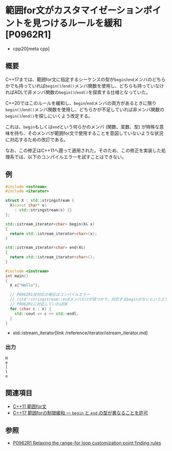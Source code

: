 # 範囲for文がカスタマイゼーションポイントを見つけるルールを緩和 [P0962R1]
* cpp20[meta cpp]

## 概要
C++17までは、範囲for文に指定するシーケンスの型が`begin`/`end`メンバのどちらかでも持っていれば`begin()`/`end()`メンバ関数を使用し、どちらも持っていなければADLで非メンバ関数の`begin()`/`end()`を探索する仕様となっていた。

C++20ではこのルールを緩和し、`begin`/`end`メンバの両方があるときに限り`begin()`/`end()`メンバ関数を使用し、どちらかが不足していれば非メンバ関数の`begin()`/`end()`を探しにいくよう改定する。

これは、`begin`もしくは`end`という何らかのメンバ (関数、変数、型) が特殊な意味を持ち、そのメンバが範囲for文で使用することを意図していないような状況に対応するための改訂である。

なお、この修正はC++11へ遡って適用された。そのため、この修正を実装した処理系では、以下のコンパイルエラーを試すことはできない。

## 例
```cpp example
#include <sstream>
#include <iterator>

struct X : std::stringstream {
  X(const char* s)
    : std::stringstream(s) {}
};

std::istream_iterator<char> begin(X& x)
{
  return std::istream_iterator<char>(x);
}

std::istream_iterator<char> end(X&)
{
  return std::istream_iterator<char>();
}

#include <iostream>
int main()
{
  X x{"Hello"};

  // P0962R1非対応の場合はコンパイルエラー
  // (std::stringstream::endメンバだけが見つかり、対応するbeginがないというエラーになる)。
  // P0962R1に対応していればOK
  for (char c : x) {
    std::cout << c << std::endl;
  }
}
```
* std::istream_iterator[link /reference/iterator/istream_iterator.md]

### 出力
```
H
e
l
l
o
```


## 関連項目
- [C++11 範囲for文](/lang/cpp11/range_based_for.md)
- [C++17 範囲forの制限緩和 — `begin` と `end` の型が異なることを許可](/lang/cpp17/generalizing_the_range-based_for_loop.md)


## 参照
- [P0962R1 Relaxing the range-for loop customization point finding rules](http://www.open-std.org/jtc1/sc22/wg21/docs/papers/2018/p0962r1.html)
